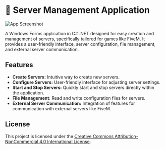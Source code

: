 # 🚀 Server Management Application

![App Screenshot](screenshot.png)

A Windows Forms application in C# .NET designed for easy creation and management of servers, specifically tailored for games like FiveM. It provides a user-friendly interface, server configuration, file management, and external server communication.

## Features

- **Create Servers:** Intuitive way to create new servers.
- **Configure Servers:** User-friendly interface for adjusting server settings.
- **Start and Stop Servers:** Quickly start and stop servers directly within the application.
- **File Management:** Read and write configuration files for servers.
- **External Server Communication:** Integration of features for communication with external servers like FiveM.

## License

This project is licensed under the [Creative Commons Attribution-NonCommercial 4.0 International License](LICENSE).

